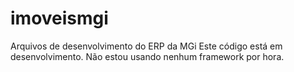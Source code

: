 # imoveismgi
Arquivos de desenvolvimento do ERP da MGi
Este código está em desenvolvimento.
Não estou usando nenhum framework por hora.

